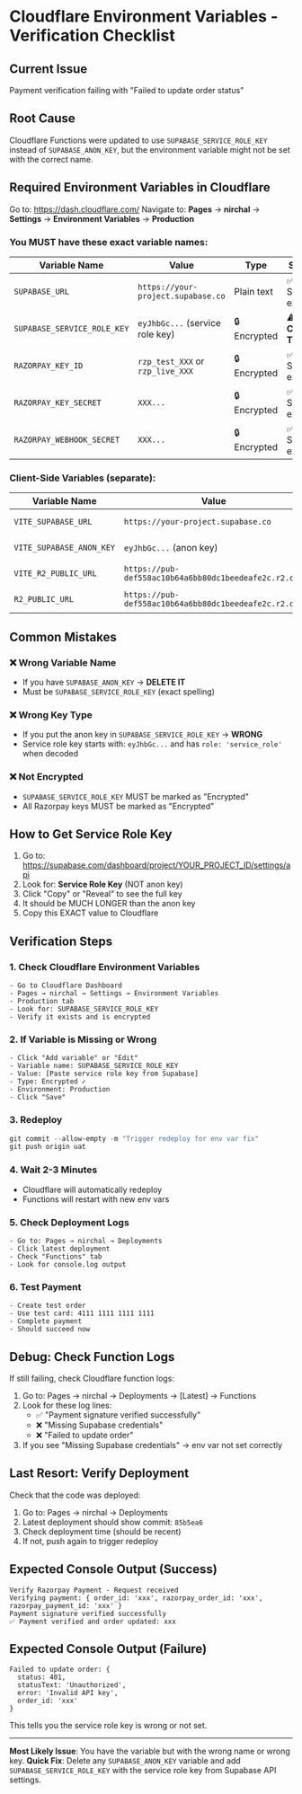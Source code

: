 # Cloudflare Environment Variables - Verification Checklist

## Current Issue
Payment verification failing with "Failed to update order status"

## Root Cause
Cloudflare Functions were updated to use `SUPABASE_SERVICE_ROLE_KEY` instead of `SUPABASE_ANON_KEY`, but the environment variable might not be set with the correct name.

## Required Environment Variables in Cloudflare

Go to: https://dash.cloudflare.com/
Navigate to: **Pages** → **nirchal** → **Settings** → **Environment Variables** → **Production**

### You MUST have these exact variable names:

| Variable Name | Value | Type | Status |
|--------------|-------|------|--------|
| `SUPABASE_URL` | `https://your-project.supabase.co` | Plain text | ✅ Should exist |
| `SUPABASE_SERVICE_ROLE_KEY` | `eyJhbGc...` (service role key) | 🔒 Encrypted | ⚠️ **CHECK THIS** |
| `RAZORPAY_KEY_ID` | `rzp_test_XXX` or `rzp_live_XXX` | 🔒 Encrypted | ✅ Should exist |
| `RAZORPAY_KEY_SECRET` | `XXX...` | 🔒 Encrypted | ✅ Should exist |
| `RAZORPAY_WEBHOOK_SECRET` | `XXX...` | 🔒 Encrypted | ✅ Should exist |

### Client-Side Variables (separate):
| Variable Name | Value | Type |
|--------------|-------|------|
| `VITE_SUPABASE_URL` | `https://your-project.supabase.co` | Plain text |
| `VITE_SUPABASE_ANON_KEY` | `eyJhbGc...` (anon key) | Plain text |
| `VITE_R2_PUBLIC_URL` | `https://pub-def558ac10b64a6bb80dc1beedeafe2c.r2.dev` | Plain text |
| `R2_PUBLIC_URL` | `https://pub-def558ac10b64a6bb80dc1beedeafe2c.r2.dev` | Plain text |

## Common Mistakes

### ❌ Wrong Variable Name
- If you have `SUPABASE_ANON_KEY` → **DELETE IT**
- Must be `SUPABASE_SERVICE_ROLE_KEY` (exact spelling)

### ❌ Wrong Key Type
- If you put the anon key in `SUPABASE_SERVICE_ROLE_KEY` → **WRONG**
- Service role key starts with: `eyJhbGc...` and has `role: 'service_role'` when decoded

### ❌ Not Encrypted
- `SUPABASE_SERVICE_ROLE_KEY` MUST be marked as "Encrypted"
- All Razorpay keys MUST be marked as "Encrypted"

## How to Get Service Role Key

1. Go to: https://supabase.com/dashboard/project/YOUR_PROJECT_ID/settings/api
2. Look for: **Service Role Key** (NOT anon key)
3. Click "Copy" or "Reveal" to see the full key
4. It should be MUCH LONGER than the anon key
5. Copy this EXACT value to Cloudflare

## Verification Steps

### 1. Check Cloudflare Environment Variables
```
- Go to Cloudflare Dashboard
- Pages → nirchal → Settings → Environment Variables
- Production tab
- Look for: SUPABASE_SERVICE_ROLE_KEY
- Verify it exists and is encrypted
```

### 2. If Variable is Missing or Wrong
```
- Click "Add variable" or "Edit"
- Variable name: SUPABASE_SERVICE_ROLE_KEY
- Value: [Paste service role key from Supabase]
- Type: Encrypted ✓
- Environment: Production
- Click "Save"
```

### 3. Redeploy
```powershell
git commit --allow-empty -m "Trigger redeploy for env var fix"
git push origin uat
```

### 4. Wait 2-3 Minutes
- Cloudflare will automatically redeploy
- Functions will restart with new env vars

### 5. Check Deployment Logs
```
- Go to: Pages → nirchal → Deployments
- Click latest deployment
- Check "Functions" tab
- Look for console.log output
```

### 6. Test Payment
```
- Create test order
- Use test card: 4111 1111 1111 1111
- Complete payment
- Should succeed now
```

## Debug: Check Function Logs

If still failing, check Cloudflare function logs:
1. Go to: Pages → nirchal → Deployments → [Latest] → Functions
2. Look for these log lines:
   - ✅ "Payment signature verified successfully"
   - ❌ "Missing Supabase credentials"
   - ❌ "Failed to update order"
3. If you see "Missing Supabase credentials" → env var not set correctly

## Last Resort: Verify Deployment

Check that the code was deployed:
1. Go to: Pages → nirchal → Deployments
2. Latest deployment should show commit: `85b5ea6`
3. Check deployment time (should be recent)
4. If not, push again to trigger redeploy

## Expected Console Output (Success)

```
Verify Razorpay Payment - Request received
Verifying payment: { order_id: 'xxx', razorpay_order_id: 'xxx', razorpay_payment_id: 'xxx' }
Payment signature verified successfully
✅ Payment verified and order updated: xxx
```

## Expected Console Output (Failure)

```
Failed to update order: {
  status: 401,
  statusText: 'Unauthorized',
  error: 'Invalid API key',
  order_id: 'xxx'
}
```

This tells you the service role key is wrong or not set.

---

**Most Likely Issue**: You have the variable but with the wrong name or wrong key.
**Quick Fix**: Delete any `SUPABASE_ANON_KEY` variable and add `SUPABASE_SERVICE_ROLE_KEY` with the service role key from Supabase API settings.
